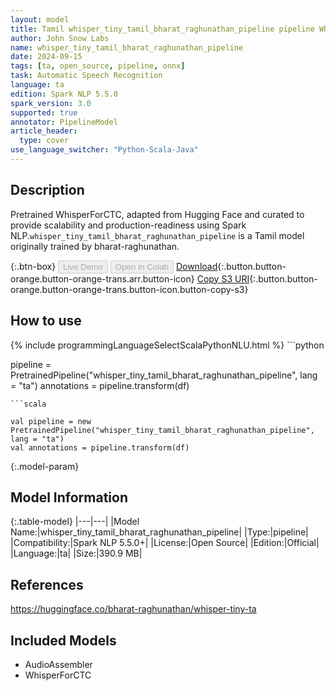 ```yaml
---
layout: model
title: Tamil whisper_tiny_tamil_bharat_raghunathan_pipeline pipeline WhisperForCTC from bharat-raghunathan
author: John Snow Labs
name: whisper_tiny_tamil_bharat_raghunathan_pipeline
date: 2024-09-15
tags: [ta, open_source, pipeline, onnx]
task: Automatic Speech Recognition
language: ta
edition: Spark NLP 5.5.0
spark_version: 3.0
supported: true
annotator: PipelineModel
article_header:
  type: cover
use_language_switcher: "Python-Scala-Java"
---
```


## Description

Pretrained WhisperForCTC, adapted from Hugging Face and curated to provide scalability and production-readiness using Spark NLP.`whisper_tiny_tamil_bharat_raghunathan_pipeline` is a Tamil model originally trained by bharat-raghunathan.

{:.btn-box}
<button class="button button-orange" disabled>Live Demo</button>
<button class="button button-orange" disabled>Open in Colab</button>
[Download](https://s3.amazonaws.com/auxdata.johnsnowlabs.com/public/models/whisper_tiny_tamil_bharat_raghunathan_pipeline_ta_5.5.0_3.0_1726426518626.zip){:.button.button-orange.button-orange-trans.arr.button-icon}
[Copy S3 URI](s3://auxdata.johnsnowlabs.com/public/models/whisper_tiny_tamil_bharat_raghunathan_pipeline_ta_5.5.0_3.0_1726426518626.zip){:.button.button-orange.button-orange-trans.button-icon.button-copy-s3}

## How to use



<div class="tabs-box" markdown="1">
{% include programmingLanguageSelectScalaPythonNLU.html %}
```python

pipeline = PretrainedPipeline("whisper_tiny_tamil_bharat_raghunathan_pipeline", lang = "ta")
annotations =  pipeline.transform(df)   

```
```scala

val pipeline = new PretrainedPipeline("whisper_tiny_tamil_bharat_raghunathan_pipeline", lang = "ta")
val annotations = pipeline.transform(df)

```
</div>

{:.model-param}
## Model Information

{:.table-model}
|---|---|
|Model Name:|whisper_tiny_tamil_bharat_raghunathan_pipeline|
|Type:|pipeline|
|Compatibility:|Spark NLP 5.5.0+|
|License:|Open Source|
|Edition:|Official|
|Language:|ta|
|Size:|390.9 MB|

## References

https://huggingface.co/bharat-raghunathan/whisper-tiny-ta

## Included Models

- AudioAssembler
- WhisperForCTC